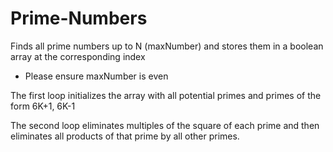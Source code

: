 Prime-Numbers
=============
Finds all prime numbers up to N (maxNumber) and stores them in a boolean array at the corresponding index
 - Please ensure maxNumber is even
 
The first loop initializes the array with all potential primes and primes of the form 6K+1, 6K-1

The second loop eliminates multiples of the square of each prime and then eliminates all products of that prime by all other primes.
